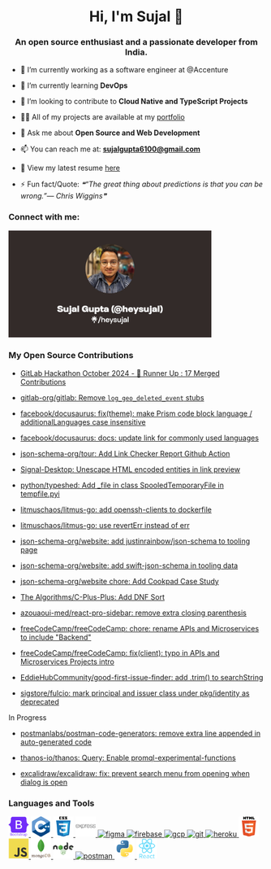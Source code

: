 <h1 align="center">Hi, I'm Sujal 👋</h1>
<h3 align="center">An open source enthusiast and a passionate developer from India.</h3>

- 🔭 I’m currently working as a software engineer at @Accenture

- 🌱 I’m currently learning **DevOps**

- 👀 I’m looking to contribute to **Cloud Native and TypeScript Projects**

- 👨‍💻 All of my projects are available at my [portfolio](https://linktr.ee/heysujal)

- 💬 Ask me about **Open Source and Web Development**

- 📫 You can reach me at: **sujalgupta6100@gmail.com**

- 📄 View my latest resume [here](https://sujalgupta.netlify.app/src/Sujal_Gupta_Resume.pdf)

- ⚡ Fun fact/Quote: <!--STARTS_HERE_QUOTE_README-->
<i>❝“The great thing about predictions is that you can be wrong.”— Chris Wiggins❞</i>
<!--ENDS_HERE_QUOTE_README-->


<h3 align="left">Connect with me:</h3>

 <a href="https://linktr.ee/heysujal"><img src="image.png" alt="linktree-banner" width="400"/></a>  

<h3 align="left">My Open Source Contributions</h3>

- [GitLab Hackathon October 2024 - 🥈 Runner Up : 17 Merged Contributions](https://contributors.gitlab.com/users/heysujal?fromDate=2024-10-14&toDate=2025-04-11)

- [gitlab-org/gitlab: Remove `log_geo_deleted_event` stubs](https://gitlab.com/gitlab-org/gitlab/-/merge_requests/170468)

- [facebook/docusaurus: fix(theme): make Prism code block language / additionalLanguages case insensitive](https://github.com/facebook/docusaurus/pull/9183)

- [facebook/docusaurus: docs: update link for commonly used languages](https://github.com/facebook/docusaurus/pull/9065)

- [json-schema-org/tour: Add Link Checker Report Github Action](https://github.com/json-schema-org/tour/pull/94)

- [Signal-Desktop: Unescape HTML encoded entities in link preview](https://github.com/signalapp/Signal-Desktop/pull/5412)

- [python/typeshed: Add _file in class SpooledTemporaryFile in tempfile.pyi ](https://github.com/python/typeshed/pull/10327)
  
- [litmuschaos/litmus-go: add openssh-clients to dockerfile ](https://github.com/litmuschaos/litmus-go/pull/732)
  
- [litmuschaos/litmus-go: use revertErr instead of err](https://github.com/litmuschaos/litmus-go/pull/730)
  
- [json-schema-org/website: add justinrainbow/json-schema to tooling page](https://github.com/json-schema-org/website/pull/987)

- [json-schema-org/website: add swift-json-schema in tooling data ](https://github.com/json-schema-org/website/pull/1222)

- [json-schema-org/website chore: Add Cookpad Case Study ](https://github.com/json-schema-org/website/pull/1176)

- [The Algorithms/C-Plus-Plus: Add DNF Sort](https://github.com/TheAlgorithms/C-Plus-Plus/pull/1558)

- [azouaoui-med/react-pro-sidebar: remove extra closing parenthesis](https://github.com/azouaoui-med/react-pro-sidebar/pull/143)

- [freeCodeCamp/freeCodeCamp: chore: rename APIs and Microservices to include "Backend"](https://github.com/freeCodeCamp/freeCodeCamp/pull/42515)

- [freeCodeCamp/freeCodeCamp: fix(client): typo in APIs and Microservices Projects intro](https://github.com/freeCodeCamp/freeCodeCamp/pull/42140)

- [EddieHubCommunity/good-first-issue-finder: add .trim() to searchString ](https://github.com/EddieHubCommunity/good-first-issue-finder/pull/358)

- [sigstore/fulcio: mark principal and issuer class under pkg/identity as deprecated ](https://github.com/sigstore/fulcio/pull/1980)

In Progress

- [postmanlabs/postman-code-generators: remove extra line appended in auto-generated code ](https://github.com/postmanlabs/postman-code-generators/pull/779)

- [thanos-io/thanos: Query: Enable promql-experimental-functions](https://github.com/thanos-io/thanos/pull/8191)

- [excalidraw/excalidraw: fix: prevent search menu from opening when dialog is open](https://github.com/excalidraw/excalidraw/pull/9279)

<h3 align="left">Languages and Tools</h3>
<p align="left"> <a href="https://getbootstrap.com" target="_blank"> <img src="https://raw.githubusercontent.com/devicons/devicon/master/icons/bootstrap/bootstrap-plain-wordmark.svg" alt="bootstrap" width="40" height="40"/> </a> <a href="https://www.w3schools.com/cpp/" target="_blank"> <img src="https://raw.githubusercontent.com/devicons/devicon/master/icons/cplusplus/cplusplus-original.svg" alt="cplusplus" width="40" height="40"/> </a> <a href="https://www.w3schools.com/css/" target="_blank"> <img src="https://raw.githubusercontent.com/devicons/devicon/master/icons/css3/css3-original-wordmark.svg" alt="css3" width="40" height="40"/> </a> <a href="https://expressjs.com" target="_blank"> <img src="https://raw.githubusercontent.com/devicons/devicon/master/icons/express/express-original-wordmark.svg" alt="express" width="40" height="40"/> </a> <a href="https://www.figma.com/" target="_blank"> <img src="https://www.vectorlogo.zone/logos/figma/figma-icon.svg" alt="figma" width="40" height="40"/> </a> <a href="https://firebase.google.com/" target="_blank"> <img src="https://www.vectorlogo.zone/logos/firebase/firebase-icon.svg" alt="firebase" width="40" height="40"/> </a> <a href="https://cloud.google.com" target="_blank"> <img src="https://www.vectorlogo.zone/logos/google_cloud/google_cloud-icon.svg" alt="gcp" width="40" height="40"/> </a> <a href="https://git-scm.com/" target="_blank"> <img src="https://www.vectorlogo.zone/logos/git-scm/git-scm-icon.svg" alt="git" width="40" height="40"/> </a> <a href="https://heroku.com" target="_blank"> <img src="https://www.vectorlogo.zone/logos/heroku/heroku-icon.svg" alt="heroku" width="40" height="40"/> </a> <a href="https://www.w3.org/html/" target="_blank"> <img src="https://raw.githubusercontent.com/devicons/devicon/master/icons/html5/html5-original-wordmark.svg" alt="html5" width="40" height="40"/> </a> <a href="https://developer.mozilla.org/en-US/docs/Web/JavaScript" target="_blank"> <img src="https://raw.githubusercontent.com/devicons/devicon/master/icons/javascript/javascript-original.svg" alt="javascript" width="40" height="40"/> </a> <a href="https://www.mongodb.com/" target="_blank"> <img src="https://raw.githubusercontent.com/devicons/devicon/master/icons/mongodb/mongodb-original-wordmark.svg" alt="mongodb" width="40" height="40"/> </a> <a href="https://nodejs.org" target="_blank"> <img src="https://raw.githubusercontent.com/devicons/devicon/master/icons/nodejs/nodejs-original-wordmark.svg" alt="nodejs" width="40" height="40"/> </a> <a href="https://postman.com" target="_blank"> <img src="https://www.vectorlogo.zone/logos/getpostman/getpostman-icon.svg" alt="postman" width="40" height="40"/> </a> <a href="https://www.python.org" target="_blank"> <img src="https://raw.githubusercontent.com/devicons/devicon/master/icons/python/python-original.svg" alt="python" width="40" height="40"/> </a> <a href="https://reactjs.org/" target="_blank"> <img src="https://raw.githubusercontent.com/devicons/devicon/master/icons/react/react-original-wordmark.svg" alt="react" width="40" height="40"/> </a> </p>

<br/>  
 
 

